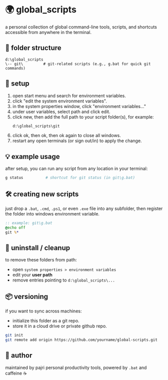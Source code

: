 # 🌍 global_scripts

a personal collection of global command-line tools, scripts, and shortcuts accessible from anywhere in the terminal.

## 📁 folder structure

```
d:\global_scripts
\-- git\         # git-related scripts (e.g., g.bat for quick git commands)
```

## 🚀 setup

1. open start menu and search for environment variables.
2. click "edit the system environment variables".
3. in the system properties window, click "environment variables..."
4. under user variables, select path and click edit.
5. click new, then add the full path to your script folder(s), for example:
    ```bat
    d:\global_scripts\git
    ```
6. click ok, then ok, then ok again to close all windows.
7. restart any open terminals (or sign out/in) to apply the change.
## 💡 example usage

after setup, you can run any script from any location in your terminal:

```bash
g status          # shortcut for git status (in git\g.bat)
```

## 🛠️ creating new scripts

just drop a `.bat`, `.cmd`, `.ps1`, or even `.exe` file into any subfolder, then register the folder into windows environment variable.

```bat
:: example: git\g.bat
@echo off
git %*
```

## 🧼 uninstall / cleanup

to remove these folders from path:
- open `system properties > environment variables`
- edit your **user path**
- remove entries pointing to `d:\global_scripts\...`

## 📦 versioning

if you want to sync across machines:
- initialize this folder as a git repo.
- store it in a cloud drive or private github repo.

```bash
git init
git remote add origin https://github.com/yourname/global-scripts.git
```

## 🙌 author

maintained by pajri
personal productivity tools, powered by `.bat` and caffeine ☕
